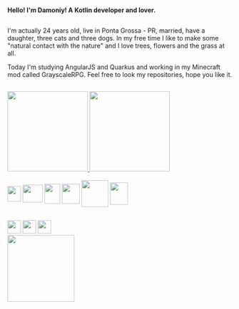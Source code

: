 #### Hello! I'm Damoniy! A Kotlin developer and lover. 
##
I'm actually 24 years old, live in Ponta Grossa - PR, married, have a daughter, three cats and three dogs.
In my free time I like to make some "natural contact with the nature" and I love trees, flowers and the grass at all.

Today I'm studying AngularJS and Quarkus and working in my Minecraft mod called GrayscaleRPG.
Feel free to look my repositories, hope you like it.

##
<div>
    <a href="https://www.github.com/damoniy">
    <img height="180em" src="https://github-readme-stats.vercel.app/api?username=damoniy&show_icons=true&theme=tokyonight">
    <img height="180em" src="https://github-readme-stats.vercel.app/api/top-langs/?username=damoniy&show_icons=true&theme=tokyonight&hide=html"></a>
</div>

<div style="display: inline_block"><br>
    <a href="https://kotlinlang.org/" target="_blank"><img height="35em" width="30em" align="center" src="https://cdn.jsdelivr.net/gh/devicons/devicon/icons/kotlin/kotlin-original.svg" /></a>
    <a href="https://www.java.com/" target="_blank"><img height="40em" width="45em" align="center" src="https://cdn.jsdelivr.net/gh/devicons/devicon/icons/java/java-original.svg" /></a>
    <a href="https://angular.io/" target="_blank"><img height="45em" width="35em" align="center" src="https://cdn.jsdelivr.net/gh/devicons/devicon/icons/angularjs/angularjs-original.svg" /></a>
    <a href="https://spring.io/projects/spring-boot" target="_blank"><img height="45em" width="40em" align="center" src="https://cdn.jsdelivr.net/gh/devicons/devicon/icons/spring/spring-original-wordmark.svg"/></a>
    <a href="https://quarkus.io/" target="_blank"><img height="60em" width="60em" align="center" src="https://quarkus.io/assets/images/home/icon-rev-reactive.svg" /></a>
    <a href="https://www.mongodb.com/" target="_blank"><img height="50em" width="40em" align="center" src="https://cdn.jsdelivr.net/gh/devicons/devicon/icons/mongodb/mongodb-original-wordmark.svg" /></a>
</div>
  
## 
<div>
    <a href="mailto:emersonp199@gmail.com" target="_blank"><img height="30em" src="https://img.shields.io/badge/Gmail-000000?style=for-the-badge&logo=gmail&logoColor=white" /></a>
    <a href="https://www.linkedin.com/in/damoniyy/" target="_blank"><img height="30em" src="https://img.shields.io/badge/LinkedIn-000000?style=for-the-badge&logo=linkedin&logoColor=white" /></a>
    <a href="https://www.facebook.com/damoniy" target="_blank"><img height="30em" src="https://img.shields.io/badge/Facebook-000000?style=for-the-badge&logo=facebook&logoColor=white" /></a>
</div>
        
<img height="150em" align="center" src="https://camo.githubusercontent.com/be37cdc8f930300096c506ad4574eaae977c48fbb2705cfcb92f4eeab8282c7a/68747470733a2f2f6d656469612e67697068792e636f6d2f6d656469612f56674344417a634b767352364f4d307557672f67697068792e676966" />
